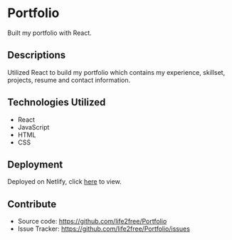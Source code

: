# Portfolio

Built my portfolio with React.

## Descriptions

Utilized React to build my portfolio which contains my experience, skillset, projects, resume and contact information.

## Technologies Utilized

- React
- JavaScript
- HTML
- CSS

## Deployment

Deployed on Netlify, click [here](https://www.shimin.codes/) to view.

## Contribute

- Source code: https://github.com/life2free/Portfolio
- Issue Tracker: https://github.com/life2free/Portfolio/issues
